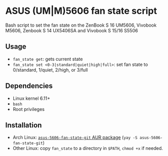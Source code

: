 # ASUS (UM|M)5606 fan state script

Bash script to set the fan state on the ZenBook S 16 UM5606, Vivobook M5606, Zenbook S 14 UX5406SA and Vivobook S 15/16 S5506

## Usage

- `fan_state get`: gets current state
- `fan_state set <0-3|standard|quiet|high|full>`: set fan state to 0/standard, 1/quiet, 2/high, or 3/full

## Dependencies

- Linux kernel 6.11+
- `bash`
- Root privileges

## Installation

- Arch Linux: [`asus-5606-fan-state-git` AUR package](https://aur.archlinux.org/packages/asus-5606-fan-state-git) (`yay -S asus-5606-fan-state-git`)
- Other Linux: copy `fan_state` to a directory in `$PATH`, `chmod +x` if needed.
